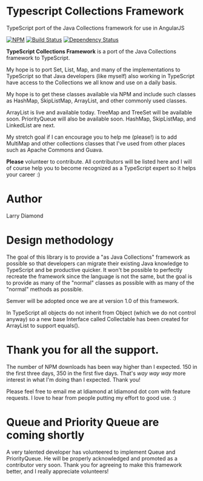 # Typescript Collections Framework
TypeScript port of the Java Collections framework for use in AngularJS

[![NPM](https://nodei.co/npm/typescriptcollectionsframework.png?downloads=true&downloadRank=true&stars=true)](https://npmjs.org/typescriptcollectionsframework)
[![Build Status](https://travis-ci.org/larrydiamond/typescriptcollectionsframework.svg?branch=master)](https://travis-ci.org/larrydiamond/typescriptcollectionsframework)
[![Dependency Status](https://david-dm.org/larrydiamond/typescriptcollectionsframework.svg)](https://david-dm.org/larrydiamond/typescriptcollectionsframework)

**TypeScript Collections Framework** is a port of the Java Collections framework to TypeScript.   

My hope is to port Set, List, Map, and many of the implementations to TypeScript so that Java developers (like myself) 
also working in TypeScript have access to the Collections we all know and use on a daily basis.

My hope is to get these classes available via NPM and include such classes as HashMap, SkipListMap, ArrayList, and other commonly used classes.

ArrayList is live and available today.  TreeMap and TreeSet will be available soon.   PriorityQueue will also be available soon.   HashMap, SkipListMap, and LinkedList are next.

My stretch goal if I can encourage you to help me (please!) is to add MultiMap and other collections classes that I've used from other places such as Apache Commons and Guava.

**Please** volunteer to contribute.   All contributors will be listed here and I will of course help you to become recognized as a TypeScript expert so it helps your career  :)

# Author
Larry Diamond

# Design methodology
The goal of this library is to provide a "as Java Collections" framework as possible so that developers can migrate their existing Java knowledge to TypeScript and be productive quicker.   It won't be possible to perfectly recreate the framework since the language is not the same, but the goal is to provide as many of the "normal" classes as possible with as many of the "normal" methods as possible.

Semver will be adopted once we are at version 1.0 of this framework.

In TypeScript all objects do not inherit from Object (which we do not control anyway) so a new base Interface called Collectable has been created for ArrayList to support equals().

# Thank you for all the support.   
The number of NPM downloads has been way higher than I expected.  150 in the first three days, 350 in the first five days. That's *way* *way* *way* more interest in what I'm doing than I expected.   Thank you!  

Please feel free to email me at ldiamond at ldiamond dot com with feature requests.  I love to hear from people putting my effort to good use.   :)

# Queue and Priority Queue are coming shortly
A very talented developer has volunteered to implement Queue and PriorityQueue.   He will be properly acknowledged and promoted as a contributor very soon.    Thank you for agreeing to make this framework better, and I really appreciate volunteers!
